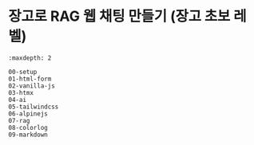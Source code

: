 # 장고로 RAG 웹 채팅 만들기 (장고 초보 레벨)

```{toctree}
:maxdepth: 2

00-setup
01-html-form
02-vanilla-js
03-htmx
04-ai
05-tailwindcss
06-alpinejs
07-rag
08-colorlog
09-markdown
```
